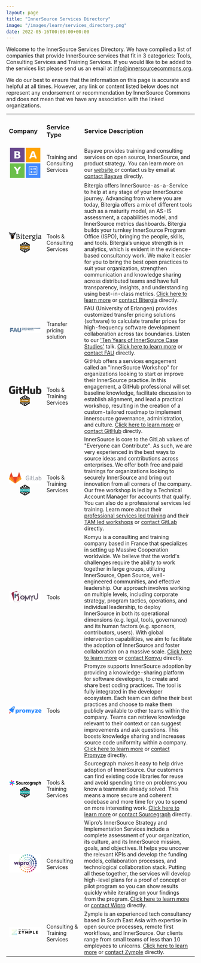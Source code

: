 ```yaml
---
layout: page
title: "InnerSource Services Directory"
image: "/images/learn/services_directory.png"
date: 2022-05-16T00:00:00+00:00
---
```

Welcome to the InnerSource Services Directory. We have compiled a list of companies that provide InnerSource services that fit in 3 categories: Tools, Consulting Services and Training Services.
If you would like to be added to the services list please send us an email at info@innersourcecommons.org.

We do our best to ensure that the information on this page is accurate and helpful at all times. However, any link or content listed below does not represent any endorsement or recommendation by InnerSource Commons and does not mean that we have any association with the linked organizations.
</p>

<table class="schedule table table-striped">
    <tr>
        <td style="width:20%"><h3>Company</h3></td>
        <td style="width:20%"><h3>Service Type</h3></td>
        <td><h3>Service Description</h3></td>
    </tr>
    <tr>
        <td><img src="/images/logos/bayave.png" alt="Bayave"><img style="width: 30%;
  height: auto; display: block; margin-left: auto; margin-right: auto;"></td>
        <td>Training and Consulting Services</td>
        <td class="title">Bayave provides training and consulting services on open source, InnerSource, and product strategy. You can learn more on our <a href="https://bayave.com/"> website </a> or contact us by email at <a href="mailto:info@bayave.com"> contact Bayave</a> directly.
        </td>
    </tr>
    <tr>
        <td><img src="/images/logos/bitergia.png" alt="Bitergia"><img style="width: 30%;
  height: auto; display: block; margin-left: auto; margin-right: auto;" src="/images/Partner Badge.png" alt="Partner"></td>
        <td>Tools & Consulting Services</td>
        <td class="title">Bitergia offers InnerSource-as-a-Service to help at any stage of your InnerSource journey. Advancing from where you are today, Bitergia offers a mix of different tools such as a maturity model, an AS-IS assessment, a capabilities model, and InnerSource metrics dashboards. Bitergia builds your turnkey InnerSource Program Office (ISPO), bringing the people, skills, and tools. Bitergia’s unique strength is in analytics, which is evident in the evidence-based consultancy work. We make it easier for you to bring the best open practices to suit your organization, strengthen communication and knowledge sharing across distributed teams and have full transparency, insights, and understanding using best-in-class metrics. <a href="https://bitergia.com/innersource/">Click here to learn more</a> or <a href="https://bitergia.com/contact/">contact Bitergia</a> directly.
        </td>
    </tr>
    <tr>
        <td><img src="/images/logos/fau.png" alt="Fau"><img style="width: 30%;
  height: auto; display: block; margin-left: auto; margin-right: auto;"></td>
        <td>Transfer pricing solution</td>
        <td class="title">FAU (University of Erlangen) provides customized transfer pricing solutions (software) to calculate transfer prices for high-frequency software development collaboration across tax boundaries. Listen to our  <a href="https://www.youtube.com/watch?v=CB-x43iso7o">'Ten Years of InnerSource Case Studies'</a> talk. <a href="https://oss.cs.fau.de/"> Click here to learn more</a> or <a href="mailto:dirk.riehle@fau.de">contact FAU</a> directly.
        </td>
    </tr>
    <tr>
        <td><img src="/images/logos/github.png" alt="GitHub"><img style="width: 30%;
  height: auto; display: block; margin-left: auto; margin-right: auto;" src="/images/Partner Badge.png" alt="Partner"></td>
        <td>Tools & Training Services</td>
        <td class="title">GitHub offers a services engagement called an "InnerSource Workshop" for organizations looking to start or improve their InnerSource practice. In this engagement, a GitHub professional will set baseline knowledge, facilitate discussion to establish alignment, and lead a practical workshop, resulting in the creation of a custom-tailored roadmap to implement innersource governance, administration, and culture. <a href="https://services.github.com/catalog/#InnerSource%20Theory%20for%20Teams">Click here to learn more</a> or <a href="https://services.github.com/#contact">contact GitHub</a> directly.
        </td>
    </tr>
    <tr>
        <td><img src="/images/logos/gitlab.png" alt="GitLab"><img style="width: 30%;
  height: auto; display: block; margin-left: auto; margin-right: auto;" src="/images/Supporter Badge.png" alt="Supporter"></td>
       <td>Tools & Training Services</td>
        <td class="title">InnerSource is core to the GitLab values of "Everyone can Contribute". As such, we are very experienced in the best ways to source ideas and contributions across enterprises. We offer both free and paid trainings for organizations looking to securely InnerSource and bring out innovation from all corners of the company. Our free workshop is led by a Technical Account Manager for accounts that qualify. You can also do a professional services led training. Learn more about their <a href="https://about.gitlab.com/solutions/innersource/">professional services led training</a> and their <a href="https://about.gitlab.com/handbook/customer-success/workshops/innersource-workshop.html">TAM led workshops</a> or <a href="https://about.gitlab.com/sales/">contact GitLab</a> directly.
        </td>
         </tr>
     <tr>
        <td><img src="/images/logos/komyu.png" alt="Komyu"></td>
        <td>Tools</td>
        <td class="title">Komyu is a consulting and training company based in France that specializes in setting up Massive Cooperation worldwide. We believe that the world's challenges require the ability to work together in large groups, utilizing InnerSource, Open Source, well-engineered communities, and effective leadership. Our approach involves working on multiple levels, including corporate strategy, program tactics, operations, and individual leadership, to deploy InnerSource in both its operational dimensions (e.g. legal, tools, governance) and its human factors (e.g. sponsors, contributors, users). With global intervention capabilities, we aim to facilitate the adoption of InnerSource and foster collaboration on a massive scale.   <a href="https://www.komyu.io/">Click here to learn more</a> or <a href="https://www.komyu.io/#contact">contact Komyu</a> directly.
        </td>
    </tr>
     <tr>
        <td><img src="/images/logos/promyze.png" alt="Promyze"></td>
        <td>Tools</td>
        <td class="title">Promyze supports InnerSource adoption by providing a knowledge-sharing platform for software developers, to create and share best coding practices. The tool is fully integrated in the developer ecosystem. Each team can define their best practices and choose to make them publicly available to other teams within the company. Teams can retrieve knowledge relevant to their context or can suggest improvements and ask questions. This boosts knowledge sharing and increases source code uniformity within a company.   <a href="https://promyze.com/innersource-understand-in-5-minutes/">Click here to learn more</a> or <a href="https://promyze.com/contact">contact Promyze</a> directly.
        </td>
    </tr>
     <tr>
        <td><img src="/images/logos/sourcegraph.svg" alt="Sourcegraph"><img style="width: 30%;
  height: auto; display: block; margin-left: auto; margin-right: auto;" src="/images/Supporter Badge.png" alt="Supporter"></td>
        <td>Tools & Training Services</td>
        <td class="title">Sourcegraph makes it easy to help drive adoption of InnerSource. Our customers can find existing code libraries for reuse and avoid spending time on problems you know a teammate already solved. This means a more secure and coherent codebase and more time for you to spend on more interesting work. <a href="https://srcgr.ph/innersource-commons">Click here to learn more</a> or <a href="mailto:innersource@sourcegraph.com">contact Sourcegraph</a> directly.
        </td>
    </tr>
    <tr>
        <td><img src="/images/logos/wipro.png" alt="Wipro"></td>
        <td>Consulting Services</td>
        <td class="title">Wipro’s InnerSource Strategy and Implementation Services include a complete assessment of your organization, its culture, and its InnerSource mission, goals, and objectives. It helps you uncover the relevant KPIs and develop the funding models, collaboration processes, and technological collaboration stack. Putting all these together, the services will develop high-level plans for a proof of concept or pilot program so you can show results quickly while iterating on your findings from the program. <a href="http://wipro.com/open-source/">Click here to learn more</a> or <a href="mailto:vm.brasseur@wipro.com">contact Wipro</a> directly.
        </td>
    </tr>
    <tr>
        <td><img src="/images/logos/zymple.png" alt="Zymple"></td>
        <td>Consulting & Training Services</td>
        <td class="title">Zymple is an experienced tech consultancy based in South East Asia with expertise in open source processes, remote first workflows, and InnerSource. Our clients range from small teams of less than 10 employees to unicorns. <a href="https://zymple.biz">Click here to learn more</a> or <a href="mailto:hello@zymple.biz">contact Zymple</a> directly.
        </td>
    </tr>
</table>


